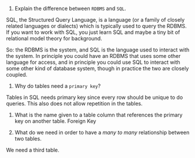 1. Explain the difference between `RDBMS` and `SQL`.

SQL, the Structured Query Language, is a language (or a family of closely related languages or dialects) which is typically used to query the RDBMS. If you want to work with SQL, you just learn SQL and maybe a tiny bit of relational model theory for background.

So: the RDBMS is the system, and SQL is the language used to interact with the system. In principle you could have an RDBMS that uses some other language for access, and in principle you could use SQL to interact with some other kind of database system, though in practice the two are closely coupled.

1. Why do tables need a `primary key`?

Tables in SQL needs primary key since every row should be unique to do queries.
This also does not allow repetition in the tables.

1. What is the name given to a table column that references the primary key on another table.
Foreign Key

1. What do we need in order to have a _many to many_ relationship between two tables.

We need a third table.
